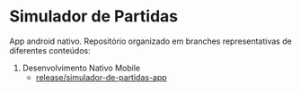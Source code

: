 # Simulador de Partidas

App android nativo. Repositório organizado em branches representativas de diferentes conteúdos:

1. Desenvolvimento Nativo Mobile
    - [release/simulador-de-partidas-app](https://github.com/DaviStalleiken/simulador-de-partidas-app/tree/release/simulador-de-partidas-app)
 
